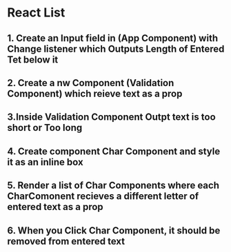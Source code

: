 # React List

## 1. Create an Input field in (App Component) with Change listener which Outputs Length of Entered Tet below it

## 2. Create a nw Component (Validation Component) which reieve text as a prop

## 3.Inside Validation Component Outpt text is too short or Too long

## 4. Create component Char Component and style it as an inline box

## 5. Render a list of Char Components where each CharComonent recieves a different letter of entered text as a prop

## 6. When you Click Char Component, it should be removed from entered text